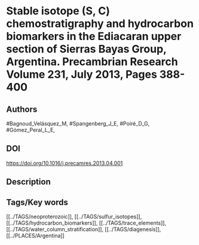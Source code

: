# Stable isotope (S, C) chemostratigraphy and hydrocarbon biomarkers in the Ediacaran upper section of Sierras Bayas Group, Argentina. Precambrian Research Volume 231, July 2013, Pages 388-400
## Authors
#Bagnoud_Velásquez_M, #Spangenberg_J_E, #Poiré_D_G, #Gómez_Peral_L_E, 
## DOI
 https://doi.org/10.1016/j.precamres.2013.04.001
## Description

## Tags/Key words
[[../TAGS/neoproterozoic]], [[../TAGS/sulfur_isotopes]], [[../TAGS/hydrocarbon_biomarkers]], [[../TAGS/trace_elements]], [[../TAGS/water_column_stratification]], [[../TAGS/diagenesis]], [[../PLACES/Argentina]]